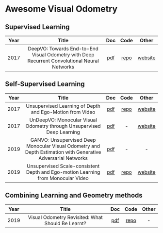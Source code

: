 # Awesome Visual Odometry

## Supervised Learning

|Year| Title | Doc | Code | Other |
|:-:|:-:|:-:|:-:|:-:|
|2017| DeepVO: Towards End-to-End Visual Odometry with Deep Recurrent Convolutional Neural Networks | [pdf][s1] | [repo][sc1] | [website][sw1] |

## Self-Supervised Learning

|Year| Title | Doc | Code | Other |
|:-:|:-:|:-:|:-:|:-:|
|2017| Unsupervised Learning of Depth and Ego-Motion from Video | [pdf][u1] | [repo][uc1] | [website][uw1] |
|2017| UnDeepVO: Monocular Visual Odometry through Unsupervised Deep Learning | [pdf][u2] | - | [website][uw2] |
|2019| GANVO: Unsupervised Deep Monocular Visual Odometry and Depth Estimation with Generative Adversarial Networks | [pdf][u3] | - | - |
|2019| Unsupervised Scale-consistent Depth and Ego-motion Learning from Monocular Video | [pdf][u4] | [repo][uc4] | [website][uw4] |

## Combining Learning and Geometry methods

|Year| Title | Doc | Code | Other |
|:-:|:-:|:-:|:-:|:-:|
|2019| Visual Odometry Revisited: What Should Be Learnt?| [pdf][c1] | [repo][cc1] | - |




<Paper links>

<supervised>
  
[s1]:  https://arxiv.org/pdf/1709.08429.pdf

<self-supervised>

[u1]: http://openaccess.thecvf.com/content_cvpr_2017/papers/Zhou_Unsupervised_Learning_of_CVPR_2017_paper.pdf
[u2]:  https://arxiv.org/pdf/1709.06841.pdf
[u3]:  https://arxiv.org/pdf/1809.05786.pdf
[u4]: https://papers.nips.cc/paper/8299-unsupervised-scale-consistent-depth-and-ego-motion-learning-from-monocular-video.pdf

<combined>

[c1]:  https://arxiv.org/pdf/1909.09803.pdf


<CODE LINKS>
  
<supervised>
  
[sc1]:  https://github.com/ChiWeiHsiao/DeepVO-pytorch
  
<self-supervised>
  
[uc1]: https://github.com/tinghuiz/SfMLearner
[uc4]: https://github.com/JiawangBian/SC-SfMLearner-Release
  
<combined>
  
[cc1]:  https://github.com/Huangying-Zhan/DF-VO


<WEB LINKS>

<supervised>

[sw1]:  https://senwang.gitlab.io/DeepVO/

<self-supervised>

[uw1]: https://people.eecs.berkeley.edu/~tinghuiz/projects/SfMLearner/
[uw2]: http://senwang.gitlab.io/UnDeepVO/
[uw4]: https://jwbian.net/sc-sfmlearner


<combined>



